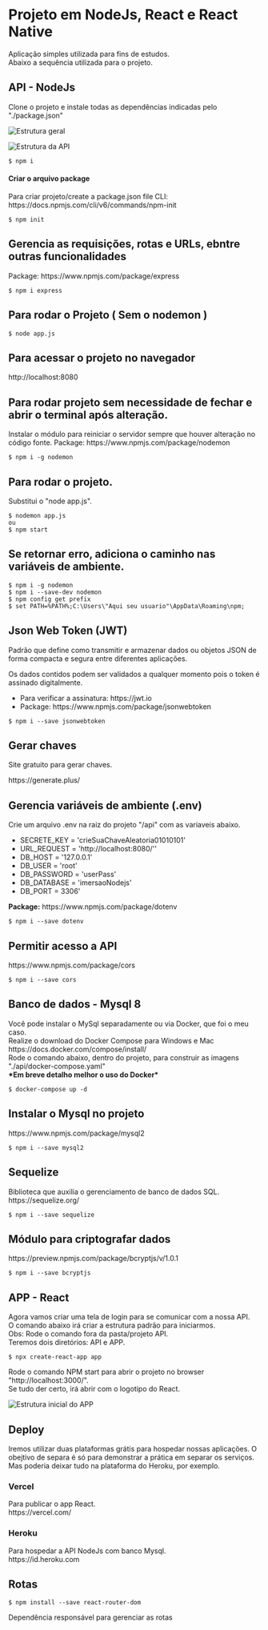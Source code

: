<h1>Projeto em NodeJs, React e React Native</h1>
<p>Aplicação simples utilizada para fins de estudos. <br />
Abaixo a sequência utilizada para o projeto.</p>
<h2>API - NodeJs</h2>
<p>
	Clone o projeto e instale todas as dependências indicadas pelo "./package.json"
</p>

![Estrutura geral](https://github.com/givisiez/imersao8/blob/main/images/estrutura-geral.png?raw=true)

![Estrutura da API](https://github.com/givisiez/imersao8/blob/main/images/estrutura-api.png?raw=true)


`$ npm i`
<h4>Criar o arquivo package</h4>
<p>
Para criar projeto/create a package.json file
CLI: https://docs.npmjs.com/cli/v6/commands/npm-init
</p> 

`$ npm init`  
<h2>Gerencia as requisições, rotas e URLs, ebntre outras funcionalidades</h2>
Package: https://www.npmjs.com/package/express 

`$ npm i express`
<h2>Para rodar o Projeto ( Sem o nodemon )</h2> 

`$ node app.js`  
<h2>Para acessar o projeto no navegador</h2>
<p>http://localhost:8080</p>
<h2>Para rodar projeto sem necessidade de fechar e abrir o terminal após alteração.</h2>
<p>
	Instalar o módulo para reiniciar o servidor sempre que houver alteração no código fonte.
	Package: https://www.npmjs.com/package/nodemon
</p>  

`$ npm i -g nodemon`
<h2>Para rodar o projeto. </h2>
<p>Substitui o "node app.js".</p>

```
$ nodemon app.js
ou
$ npm start
```
<h2>Se retornar erro, adiciona o caminho nas variáveis de ambiente.</h2>

```
$ npm i -g nodemon
$ npm i --save-dev nodemon
$ npm config get prefix
$ set PATH=%PATH%;C:\Users\"Aqui seu usuario"\AppData\Roaming\npm;
```
<h2>Json Web Token (JWT)</h2>
<p>
	Padrão que define como transmitir e armazenar dados ou objetos JSON
	de forma compacta e segura entre diferentes aplicações.
</p>
<p>
	Os dados contidos podem ser validados a qualquer momento pois o token é assinado digitalmente.
</p>
<ul>
	<li>Para verificar a assinatura: https://jwt.io</li>
	<li>Package: https://www.npmjs.com/package/jsonwebtoken</li>
</ul> 

`$ npm i --save jsonwebtoken`
<h2>Gerar chaves</h2>
<p>Site gratuito para gerar chaves.</p>
<p>https://generate.plus/</p>
<h2>Gerencia variáveis de ambiente (.env)</h2>
<p>Crie um arquivo .env na raiz do projeto "/api" com as variaveis abaixo.</p>
<ul>
	<li>SECRETE_KEY = 'crieSuaChaveAleatoria01010101'</li>
	<li>URL_REQUEST = 'http://localhost:8080/''</li>
	<li>DB_HOST = '127.0.0.1'</li>
	<li>DB_USER = 'root'</li>
	<li>DB_PASSWORD = 'userPass'</li>
	<li>DB_DATABASE = 'imersaoNodejs'</li>
	<li>DB_PORT = 3306'</li>
</ul>
<p>
	<b>Package:</b> https://www.npmjs.com/package/dotenv
</p> 

`$ npm i --save dotenv`
<h2>Permitir acesso a API</h2>
https://www.npmjs.com/package/cors 

`$ npm i --save cors`
<h2>Banco de dados - Mysql 8</h2>
<p>
	Você pode instalar o MySql separadamente ou via Docker, que foi o meu caso.<br  />
	Realize o download do Docker Compose para Windows e Mac<br  />
	https://docs.docker.com/compose/install/<br  />
	Rode o comando abaixo, dentro do projeto, para construir as imagens  "./api/docker-compose.yaml"<br />
	<b> *Em breve detalho melhor o uso do Docker*</b>
</p>  

`$ docker-compose up -d`
<h2>Instalar o Mysql no projeto</h2>
<p>https://www.npmjs.com/package/mysql2</p>  

`$ npm i --save mysql2`
<h2>Sequelize</h2>
<p>
	Biblioteca que auxilia o gerenciamento de banco de dados SQL.<br  />
	https://sequelize.org/
</p>  

`$ npm i --save sequelize`
<h2>Módulo para criptografar dados</h2>
<p>https://preview.npmjs.com/package/bcryptjs/v/1.0.1</p> 

`$ npm i --save bcryptjs`
<h2>APP - React</h2>
<p>
	Agora vamos criar uma tela de login para se comunicar com a nossa API.<br  />
	O comando abaixo irá criar a estrutura padrão para iniciarmos.<br  />
	Obs: Rode o comando fora da pasta/projeto API.<br  />
	Teremos dois diretórios: API e APP.
</p> 

`$ npx create-react-app app`
<p>
	Rode o comando NPM start para abrir o projeto no browser "http://localhost:3000/". <br  />
	Se tudo der certo, irá abrir com o logotipo do React.
</p> 

![Estrutura inicial do APP](https://github.com/givisiez/imersao8/blob/main/images/estrutura-app.png?raw=true)

<h2>Deploy</h2>
<p>
	Iremos utilizar duas plataformas grátis para hospedar nossas aplicações.
	O obejtivo de separa é só para demonstrar a prática em separar os serviços.
	Mas poderia deixar tudo na plataforma do Heroku, por exemplo.
</p>
<h3>Vercel</h3>
<p>
Para publicar o app React. <br/>
https://vercel.com/
</p>
<h3>Heroku</h3>
<p>
	Para hospedar a API NodeJs com banco Mysql. <br  />
	https://id.heroku.com
</p>
<h2>Rotas</h2>

`$ npm install --save react-router-dom`
<p>Dependência responsável para gerenciar as rotas</p>